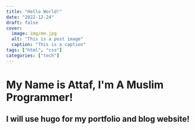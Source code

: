 ```yaml
---
title: "Hello World!"
date: "2022-12-24"
draft: false
cover:
  image: img/me.jpg
  alt: "This is a post image"
  caption: "This is a caption"
tags: ["html", "css"]
categories: ["tech"]
---
```


# My Name is Attaf, I'm A Muslim Programmer!

## I will use hugo for my portfolio and blog website!
